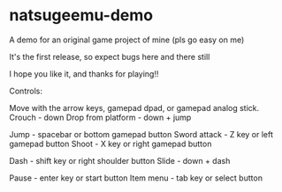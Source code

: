 # natsugeemu-demo
A demo for an original game project of mine (pls go easy on me)

It's the first release, so expect bugs here and there still

I hope you like it, and thanks for playing!!

Controls:

Move with the arrow keys, gamepad dpad, or gamepad analog stick.
Crouch - down
Drop from platform - down + jump

Jump - spacebar or bottom gamepad button
Sword attack - Z key or left gamepad button
Shoot - X key or right gamepad button

Dash - shift key or right shoulder button
Slide - down + dash

Pause - enter key or start button
Item menu - tab key or select button
